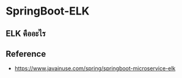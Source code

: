 # SpringBoot-ELK

## ELK คืออะไร 

## Reference

- https://www.javainuse.com/spring/springboot-microservice-elk
